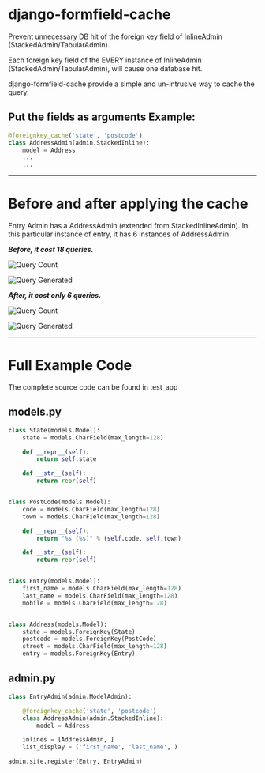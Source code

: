 django-formfield-cache
============================

Prevent unnecessary DB hit of the foreign key field of InlineAdmin (StackedAdmin/TabularAdmin).

Each foreign key field of the EVERY instance of InlineAdmin (StackedAdmin/TabularAdmin), will cause one database hit.

django-formfield-cache provide a simple and un-intrusive way to cache the query.

Put the fields as arguments 
Example: 
--------
```python
@foreignkey_cache('state', 'postcode')
class AddressAdmin(admin.StackedInline):
    model = Address
    ...
    ...
```

***

Before and after applying the cache
================================

Entry Admin has a AddressAdmin (extended from StackedInlineAdmin).
In this particular instance of entry, it has 6 instances of AddressAdmin

***Before, it cost 18 queries.***

![Query Count](https://raw.github.com/tly1980/django-formfield-cache/release/0.3/screenshots/qry_count.png)

![Query Generated](https://raw.github.com/tly1980/django-formfield-cache/release/0.3/screenshots/qry_actual.png)


***After, it cost only 6 queries.***

![Query Count](https://raw.github.com/tly1980/django-formfield-cache/release/0.3/screenshots/qry_count_after.png)

![Query Generated](https://raw.github.com/tly1980/django-formfield-cache/release/0.3/screenshots/qry_actual_after.png)

***

Full Example Code 
=================

The complete source code can be found in test_app


models.py
---------
```python
class State(models.Model):
    state = models.CharField(max_length=128)

    def __repr__(self):
        return self.state

    def __str__(self):
        return repr(self)


class PostCode(models.Model):
    code = models.CharField(max_length=128)
    town = models.CharField(max_length=128)

    def __repr__(self):
        return "%s (%s)" % (self.code, self.town)

    def __str__(self):
        return repr(self)


class Entry(models.Model):
    first_name = models.CharField(max_length=128)
    last_name = models.CharField(max_length=128)
    mobile = models.CharField(max_length=128)


class Address(models.Model):
    state = models.ForeignKey(State)
    postcode = models.ForeignKey(PostCode)
    street = models.CharField(max_length=128)
    entry = models.ForeignKey(Entry)
```

admin.py
--------

```python
class EntryAdmin(admin.ModelAdmin):

    @foreignkey_cache('state', 'postcode')
    class AddressAdmin(admin.StackedInline):
        model = Address

    inlines = [AddressAdmin, ]
    list_display = ('first_name', 'last_name', )

admin.site.register(Entry, EntryAdmin)
```    
